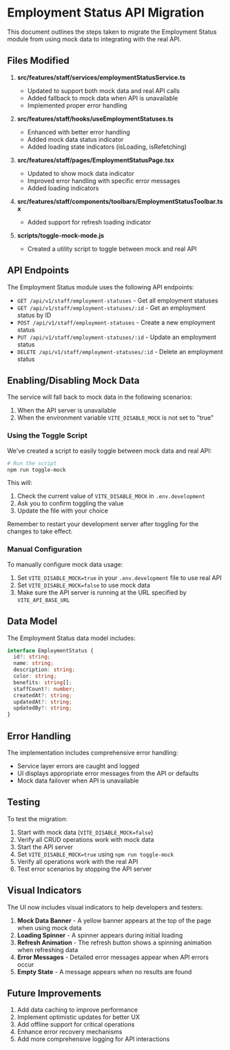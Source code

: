 # Employment Status API Migration

This document outlines the steps taken to migrate the Employment Status module from using mock data to integrating with the real API.

## Files Modified

1. **src/features/staff/services/employmentStatusService.ts**
   - Updated to support both mock data and real API calls
   - Added fallback to mock data when API is unavailable
   - Implemented proper error handling

2. **src/features/staff/hooks/useEmploymentStatuses.ts**
   - Enhanced with better error handling
   - Added mock data status indicator
   - Added loading state indicators (isLoading, isRefetching)

3. **src/features/staff/pages/EmploymentStatusPage.tsx**
   - Updated to show mock data indicator
   - Improved error handling with specific error messages
   - Added loading indicators

4. **src/features/staff/components/toolbars/EmploymentStatusToolbar.tsx**
   - Added support for refresh loading indicator

5. **scripts/toggle-mock-mode.js**
   - Created a utility script to toggle between mock and real API

## API Endpoints

The Employment Status module uses the following API endpoints:

- `GET /api/v1/staff/employment-statuses` - Get all employment statuses
- `GET /api/v1/staff/employment-statuses/:id` - Get an employment status by ID
- `POST /api/v1/staff/employment-statuses` - Create a new employment status
- `PUT /api/v1/staff/employment-statuses/:id` - Update an employment status
- `DELETE /api/v1/staff/employment-statuses/:id` - Delete an employment status

## Enabling/Disabling Mock Data

The service will fall back to mock data in the following scenarios:

1. When the API server is unavailable
2. When the environment variable `VITE_DISABLE_MOCK` is not set to "true"

### Using the Toggle Script

We've created a script to easily toggle between mock data and real API:

```bash
# Run the script
npm run toggle-mock
```

This will:
1. Check the current value of `VITE_DISABLE_MOCK` in `.env.development`
2. Ask you to confirm toggling the value
3. Update the file with your choice

Remember to restart your development server after toggling for the changes to take effect.

### Manual Configuration

To manually configure mock data usage:

1. Set `VITE_DISABLE_MOCK=true` in your `.env.development` file to use real API
2. Set `VITE_DISABLE_MOCK=false` to use mock data
3. Make sure the API server is running at the URL specified by `VITE_API_BASE_URL`

## Data Model

The Employment Status data model includes:

```typescript
interface EmploymentStatus {
  id?: string;
  name: string;
  description: string;
  color: string;
  benefits: string[];
  staffCount?: number;
  createdAt?: string;
  updatedAt?: string;
  updatedBy?: string;
}
```

## Error Handling

The implementation includes comprehensive error handling:

- Service layer errors are caught and logged
- UI displays appropriate error messages from the API or defaults
- Mock data failover when API is unavailable

## Testing

To test the migration:

1. Start with mock data (`VITE_DISABLE_MOCK=false`)
2. Verify all CRUD operations work with mock data
3. Start the API server
4. Set `VITE_DISABLE_MOCK=true` using `npm run toggle-mock`
5. Verify all operations work with the real API
6. Test error scenarios by stopping the API server

## Visual Indicators

The UI now includes visual indicators to help developers and testers:

1. **Mock Data Banner** - A yellow banner appears at the top of the page when using mock data
2. **Loading Spinner** - A spinner appears during initial loading
3. **Refresh Animation** - The refresh button shows a spinning animation when refreshing data
4. **Error Messages** - Detailed error messages appear when API errors occur
5. **Empty State** - A message appears when no results are found

## Future Improvements

1. Add data caching to improve performance
2. Implement optimistic updates for better UX
3. Add offline support for critical operations
4. Enhance error recovery mechanisms
5. Add more comprehensive logging for API interactions
 